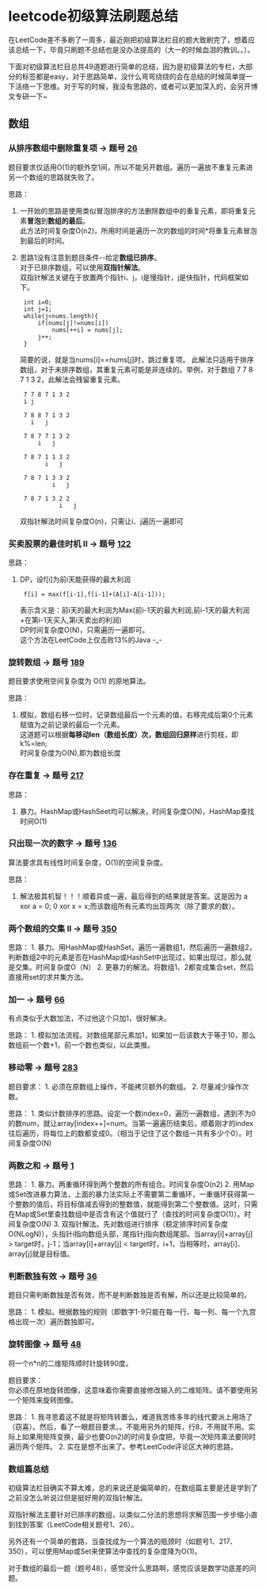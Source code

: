 # leetcode初级算法刷题总结
在LeetCode差不多刷了一周多，最近刚把初级算法栏目的题大致刷完了，想着应该总结一下，毕竟只刷题不总结也是没办法提高的（大一的时候血泪的教训。。）。

下面对初级算法栏目总共49道题进行简单的总结，因为是初级算法的专栏，大部分的标签都是easy，对于思路简单，没什么弯弯绕绕的会在总结的时候简单提一下活络一下思维。对于写的时候，我没有思路的，或者可以更加深入的，会另开博文专研一下~

## 数组

### 从排序数组中删除重复项 -> 题号 [26](https://leetcode-cn.com/problems/remove-duplicates-from-sorted-array/)

题目要求仅适用O(1)的额外空1间，所以不能另开数组。遍历一遍放不重复元素进另一个数组的思路就失败了。

思路：

1. 一开始的思路是使用类似冒泡排序的方法删除数组中的重复元素，即将重复元素**冒泡**到**数组的最后**。  
此方法时间复杂度O(n2)，所用时间是遍历一次的数组的时间*将重复元素冒泡到最后的时间。

2. 思路1没有注意到题目条件--给定**数组已排序**。  
对于已排序数组，可以使用**双指针解法**。  
双指针解法关键在于放置两个指针i、j，i是慢指针，j是快指针，代码框架如下。

        int i=0;
        int j=1;
        while(j<nums.length){
            if(nums[j]!=nums[i])
                nums[++i] = nums[j];
            j++;
        }

    简要的说，就是当nums[i]==nums[j]时，跳过重复项。
    此解法只适用于排序数组，对于未排序数组，其重复元素可能是非连续的。举例，对于数组 7 7 8 7 1 3 2，此解法会残留重复元素。

        7 7 8 7 1 3 2
        i j
        
        7 8 8 7 1 3 2
          i   j

        7 8 7 7 1 3 2
            i   j          

        7 8 7 1 1 3 2
              i   j        

        7 8 7 1 3 3 2
                i   j          

        7 8 7 1 3 2 2
                  i   j
    
    双指针解法时间复杂度O(n)，只需让i、j遍历一遍即可

### 买卖股票的最佳时机 II -> 题号 [122](https://leetcode-cn.com/problems/best-time-to-buy-and-sell-stock-ii/)

思路：

1. DP，设f[i]为前i天能获得的最大利润

        f[i] = max(f[i-1],f[i-1]+(A[i]-A[i-1]));

    表示含义是：前i天的最大利润为Max(前i-1天的最大利润,前i-1天的最大利润+在第i-1天买入,第i天卖出的利润)  
    DP时间复杂度O(N)，只需遍历一遍即可。  
    这个方法在LeetCode上仅击败13%的Java -_-

### 旋转数组 -> 题号 [189](https://leetcode-cn.com/problems/rotate-array/)

题目要求使用空间复杂度为 O(1) 的原地算法。

思路：

1. 模拟，数组右移一位时，记录数组最后一个元素的值，右移完成后第0个元素赋值为之前记录的最后一个元素。  
这道题可以根据**每移动len（数组长度）次，数组回归原样**进行剪枝，即k%=len;  
时间复杂度为O(N),即为数组长度

### 存在重复 -> 题号 [217](https://leetcode-cn.com/problems/contains-duplicate/)

思路：
1. 暴力。HashMap或HashSeet均可以解决，时间复杂度O(N)，HashMap查找时间O(1)

### 只出现一次的数字 -> 题号 [136](https://leetcode-cn.com/problems/single-number/)

算法要求具有线性时间复杂度，O(1)的空间复杂度。

思路：
1. 解法极其机智！！！顺着异或一遍，最后得到的结果就是答案。这是因为 a xor a = 0; 0 xor x = x;而该数组所有元素均出现两次（除了要求的数）。

### 两个数组的交集 II -> 题号 [350](https://leetcode-cn.com/problems/intersection-of-two-arrays-ii/)

思路：
    1. 暴力。用HashMap或HashSet，遍历一遍数组1，然后遍历一遍数组2，判断数组2中的元素是否在HashMap或HashSet中出现过，如果出现过，那么就是交集。时间复杂度O（N）
    2. 更暴力的解法。将数组1、2都变成集合set，然后直接用set的求并集方法。

### 加一 -> 题号 [66](https://leetcode-cn.com/problems/plus-one/)

有点类似于大数加法，不过他这个只加1，很好解决。

思路：
    1. 模拟加法流程。对数组尾部元素加1，如果加一后该数大于等于10，那么数组前一个数+1，前一个数也类似，以此类推。

### 移动零 -> 题号 [283](https://leetcode-cn.com/problems/move-zeroes/)

题目要求：
    1. 必须在原数组上操作，不能拷贝额外的数组。
    2. 尽量减少操作次数。

思路：
    1. 类似计数排序的思路。设定一个数index=0，遍历一遍数组，遇到不为0的数num，就让array[index++]=num。当第一遍遍历结束后，顺着刚才的index往后遍历，将每位上的数都变成0。（相当于记住了这个数组一共有多少个0）。时间复杂度O(N)

### 两数之和 -> 题号 [1](https://leetcode-cn.com/problems/two-sum/)

思路：
    1. 暴力。两重循环得到两个整数的所有组合。时间复杂度O(n2)
    2. 用Map或Set改进暴力算法，上面的暴力法实际上不需要第二重循环，一重循环获得第一个整数的值后，将目标值减去得到的整数值，就能得到第二个整数值。这时，只需在Map或Set里查找数组中是否含有这个值就行了（查找的时间复杂度O(1)）。时间复杂度O(N)
    3. 双指针解法。先对数组进行排序（稳定排序时间复杂度O(NLogN)），头指针i指向数组头部，尾指针j指向数组尾部。当array[i]+array[j] > target时，j-1；当array[i]+array[j] < target时，i+1，当相等时，array[i]、array[j]就是目标值。

### 判断数独有效 -> 题号 [36](https://leetcode-cn.com/problems/valid-sudoku/)

题目只需判断数独是否有效，而不是判断数独是否有解，所以还是比较简单的。

思路：
    1. 模拟。根据数独的规则（即数字1-9只能在每一行、每一列、每一个九宫格出现一次）遍历数独即可。

### 旋转图像 -> 题号 [48](https://leetcode-cn.com/problems/rotate-image/)

将一个n*n的二维矩阵顺时针旋转90度。

题目要求：  
你必须在原地旋转图像，这意味着你需要直接修改输入的二维矩阵。请不要使用另一个矩阵来旋转图像。

思路：
    1. 我寻思着这不就是将矩阵转置么，难道我苦练多年的线代要派上用场了（窃喜）。然后，看了一眼题目要求。。不能用另外的矩阵，行8，不用就不用。实际上如果用矩阵变换，最少也要O(n2)的时间复杂度把，毕竟一次矩阵乘法要同时遍历两个矩阵。
    2. 实在是想不出来了。参考LeetCode评论区大神的思路，

### 数组篇总结
初级算法栏目确实不算太难，总的来说还是偏简单的，在数组篇主要是还是学到了之前没怎么听说过但是挺好用的双指针解法。

双指针解法主要针对已排序的数组，以类似二分法的思想将求解范围一步步缩小直到找到答案（LeetCode相关题号1、26）。

另外还有一个简单的套路，当查找成为一个算法的瓶颈时（如题号1、217、350），可以使用Map或Set来使算法中查找的复杂度降为O(1)。

对于数组的最后一题（题号48），感觉没什么思路啊，感觉应该是数学功底差的问题。